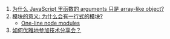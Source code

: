 1. [为什么 JavaScript 里函数的 arguments 只是 array-like object?](https://www.zhihu.com/question/50803453/answer/122786182?utm_source=pocket_saves)
2. [模块的意义: 为什么会有一行式的模块?](https://juejin.cn/post/6844903443639828487?utm_source=pocket_saves)
   - [One-line node modules](https://github.com/sindresorhus/ama/issues/10)
3. [如何优雅地参加技术分享会？](https://zhuanlan.zhihu.com/p/22322885?utm_source=pocket_saves)
